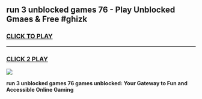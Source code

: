 
## run 3 unblocked games 76 - Play Unblocked Gmaes & Free #ghizk
<h3>
<a href="https://news.freeplayer.one?title=run_3_unblocked_games_76&ref=03M">CLICK TO PLAY</a></h3>
<hr>

<h3>
<a href="https://news.freeplayer.one?title=run_3_unblocked_games_76&ref=03M">CLICK 2 PLAY</a>
  
</h3>

<a href="https://news.freeplayer.one?title=run_3_unblocked_games_76&ref=03M"><img src="https://clearcache.store/games.png"></a>


**run 3 unblocked games 76 games unblocked: Your Gateway to Fun and Accessible Online Gaming**
